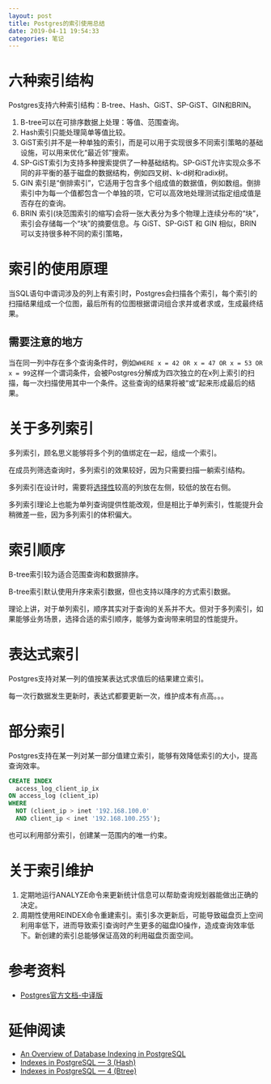 ```yaml
---
layout: post
title: Postgres的索引使用总结
date: 2019-04-11 19:54:33
categories: 笔记
---
```


# 六种索引结构

Postgres支持六种索引结构：B-tree、Hash、GiST、SP-GiST、GIN和BRIN。

  1. B-tree可以在可排序数据上处理：等值、范围查询。
  2. Hash索引只能处理简单等值比较。
  3. GiST索引并不是一种单独的索引，而是可以用于实现很多不同索引策略的基础设施，可以用来优化“最近邻”搜索。
  4. SP-GiST索引为支持多种搜索提供了一种基础结构。SP-GiST允许实现众多不同的非平衡的基于磁盘的数据结构，例如四叉树、k-d树和radix树。
  5. GIN 索引是“倒排索引”，它适用于包含多个组成值的数据值，例如数组。倒排索引中为每一个值都包含一个单独的项，它可以高效地处理测试指定组成值是否存在的查询。
  6. BRIN 索引(块范围索引的缩写)会将一张大表分为多个物理上连续分布的“块”，索引会存储每一个“块”的摘要信息。与 GiST、SP-GiST 和 GIN 相似，BRIN可以支持很多种不同的索引策略，

# 索引的使用原理

当SQL语句中谓词涉及的列上有索引时，Postgres会扫描各个索引，每个索引的扫描结果组成一个位图，最后所有的位图根据谓词组合求并或者求或，生成最终结果。

## 需要注意的地方

当在同一列中存在多个查询条件时，例如`WHERE x = 42 OR x = 47 OR x = 53 OR x
= 99`这样一个谓词条件，会被Postgres分解成为四次独立的在x列上索引的扫描，每一次扫描使用其中一个条件。这些查询的结果将被“或”起来形成最后的结果。


# 关于多列索引

多列索引，顾名思义能够将多个列的值绑定在一起，组成一个索引。

在成员列筛选查询时，多列索引的效果较好，因为只需要扫描一躺索引结构。

多列索引在设计时，需要将[选择性]()较高的列放在左侧，较低的放在右侧。

多列索引理论上也能为单列查询提供性能改观，但是相比于单列索引，性能提升会稍微差一些，因为多列索引的体积偏大。

# 索引顺序

B-tree索引较为适合范围查询和数据排序。

B-tree索引默认使用升序来索引数据，但也支持以降序的方式索引数据。

理论上讲，对于单列索引，顺序其实对于查询的关系并不大。但对于多列索引，如果能够业务场景，选择合适的索引顺序，能够为查询带来明显的性能提升。

# 表达式索引

Postgres支持对某一列的值按某表达式求值后的结果建立索引。

每一次行数据发生更新时，表达式都要更新一次，维护成本有点高。。。

# 部分索引

Postgres支持在某一列对某一部分值建立索引，能够有效降低索引的大小，提高查询效率。

```SQL
CREATE INDEX
  access_log_client_ip_ix
ON access_log (client_ip)
WHERE
  NOT (client_ip > inet '192.168.100.0'
  AND client_ip < inet '192.168.100.255');
```

也可以利用部分索引，创建某一范围内的唯一约束。

# 关于索引维护

1. 定期地运行ANALYZE命令来更新统计信息可以帮助查询规划器能做出正确的决定。
2. 周期性使用REINDEX命令重建索引。索引多次更新后，可能导致磁盘页上空间利用率低下，进而导致索引查询时产生更多的磁盘IO操作，造成查询效率低下。新创建的索引总能够保证高效的利用磁盘页面空间。

# 参考资料

* [Postgres官方文档-中译版]()

# 延伸阅读

* [An Overview of Database Indexing in PostgreSQL](https://severalnines.com/blog/postgresql-database-indexing-overview)
* [Indexes in PostgreSQL — 3 (Hash)](https://habr.com/en/company/postgrespro/blog/442776/)
* [Indexes in PostgreSQL — 4 (Btree)](https://habr.com/en/company/postgrespro/blog/443284/)


